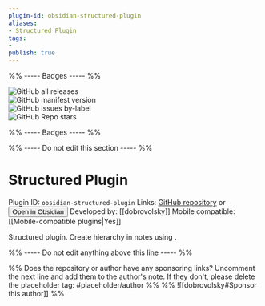 ```yaml
---
plugin-id: obsidian-structured-plugin
aliases:
- Structured Plugin
tags: 
- 
publish: true
---
```


%% ----- Badges ----- %%

![GitHub all releases](https://img.shields.io/github/downloads/dobrovolsky/obsidain-structure/total?color=573E7A&logo=github&style=for-the-badge)   
![GitHub manifest version](https://img.shields.io/github/manifest-json/v/dobrovolsky/obsidain-structure?color=573E7A&logo=github&style=for-the-badge)   
![GitHub issues by-label](https://img.shields.io/github/issues/dobrovolsky/obsidain-structure/help%20wanted?color=573E7A&logo=github&style=for-the-badge)   
![GitHub Repo stars](https://img.shields.io/github/stars/dobrovolsky/obsidain-structure?color=573E7A&logo=github&style=for-the-badge)

%% ----- Badges ----- %%

%% ----- Do not edit this section ----- %%

# Structured Plugin

Plugin ID: `obsidian-structured-plugin`
Links: [GitHub repository](https://github.com/dobrovolsky/obsidain-structure) or [<button id=HH>Open in Obsidian</button>](obsidian://goto-plugin?id=obsidian-structured-plugin)
Developed by: [[dobrovolsky]]
Mobile compatible: [[Mobile-compatible plugins|Yes]]

Structured plugin. Create hierarchy in notes using . 

%% ----- Do not edit anything above this line ----- %% 

%% Does the repository or author have any sponsoring links? Uncomment the next line and add them to the author's note. If they don't, please delete the placeholder tag: #placeholder/author %%
%% ![[dobrovolsky#Sponsor this author]] %%
